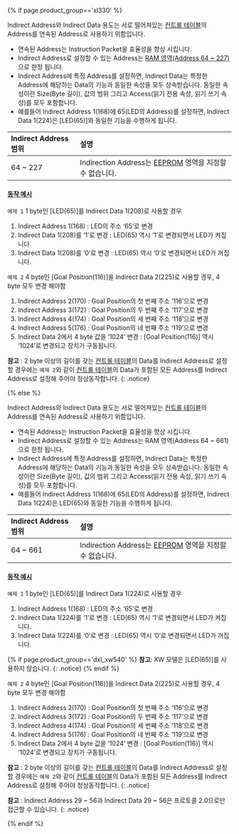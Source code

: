 {% if page.product_group=='xl330' %}

Indirect Address와 Indirect Data 용도는 서로 떨어져있는 [컨트롤 테이블](#컨트롤-테이블)의 Address를 연속된 Address로 사용하기 위함입니다.  
- 연속된 Address는 Instruction Packet을 효율성을 향상 시킵니다.  
- Indirect Address로 설정할 수 있는 Address는 [RAM 영역(Address 64 ~ 227)](#ram-영역)으로 한정 됩니다.  
- Indirect Address에 특정 Address를 설정하면, Indirect Data는 특정한 Address에 해당하는 Data의 기능과 동일한 속성을 모두 상속받습니다. 동일한 속성이란 Size(Byte 길이), 값의 범위 그리고 Access(읽기 전용 속성, 읽기 쓰기 속성)를 모두 포함합니다. 
- 예를들어 Indirect Address 1(168)에 65(LED의 Address)를 설정하면, Indirect Data 1(224)은 [LED(65)]와 동일한 기능을 수행하게 됩니다. 

| Indirect Address 범위 | 설명                                                                    |
|:----------------------|:------------------------------------------------------------------------|
| 64 ~ 227              | Indirection Address는 [EEPROM](#eeprom-영역) 영역을 지정할 수 없습니다. |

#### [동작 예시](#동작-예시)

`예제 1` 1 byte인 [LED(65)]를 Indirect Data 1(208)로 사용할 경우
1. Indirect Address 1(168) : LED의 주소 ‘65’로 변경
2. Indirect Data 1(208)를 ‘1’로 변경 : LED(65) 역시 ‘1’로 변경되면서 LED가 켜집니다.
3. Indirect Data 1(208)를 ‘0’로 변경 : LED(65) 역시 ‘0’로 변경되면서 LED가 꺼집니다.

`예제 2` 4 byte인 [Goal Position(116)]을 Indirect Data 2(225)로 사용할 경우, 4 byte 모두 변경 해야함
1. Indirect Address 2(170) : Goal Position의 첫 번째 주소 ‘116’으로 변경
2. Indirect Address 3(172) : Goal Position의 두 번째 주소 ‘117’으로 변경
3. Indirect Address 4(174) : Goal Position의 세 번째 주소 ‘118’으로 변경
4. Indirect Address 5(176) : Goal Position의 네 번째 주소 ‘119’으로 변경
5. Indirect Data 2에서 4 byte 값을 ‘1024’ 변경 : [Goal Position(116)] 역시 ‘1024’로 변경되고 장치가 구동됩니다.

**참고** : 2 byte 이상의 길이를 갖는 [컨트롤 테이블](#컨트롤-테이블)의 Data를 Indirect Address로 설정할 경우에는 `예제 2`와 같이 [컨트롤 테이블](#컨트롤-테이블)의 Data가 포함된 모든 Address를 Indirect Address로 설정해 주어야 정상동작합니다.
{: .notice}

{% else %}

Indirect Address와 Indirect Data 용도는 서로 떨어져있는 [컨트롤 테이블](#컨트롤-테이블)의 Address를 연속된 Address로 사용하기 위함입니다.  
- 연속된 Address는 Instruction Packet을 효율성을 향상 시킵니다.  
- Indirect Address로 설정할 수 있는 Address는 RAM 영역(Address 64 ~ 661)으로 한정 됩니다.  
- Indirect Address에 특정 Address를 설정하면, Indirect Data는 특정한 Address에 해당하는 Data의 기능과 동일한 속성을 모두 상속받습니다. 동일한 속성이란 Size(Byte 길이), 값의 범위 그리고 Access(읽기 전용 속성, 읽기 쓰기 속성)를 모두 포함합니다. 
- 예를들어 Indirect Address 1(168)에 65(LED의 Address)를 설정하면, Indirect Data 1(224)은 LED(65)와 동일한 기능을 수행하게 됩니다.

| Indirect Address 범위 | 설명                                                                    |
|:----------------------|:------------------------------------------------------------------------|
| 64 ~ 661              | Indirection Address는 [EEPROM](#eeprom-영역) 영역을 지정할 수 없습니다. |

#### [동작 예시](#동작-예시)

`예제 1` 1 byte인 [LED(65)]를 Indirect Data 1(224)로 사용할 경우
1. Indirect Address 1(168) : LED의 주소 ‘65’로 변경
2. Indirect Data 1(224)를 ‘1’로 변경 : LED(65) 역시 ‘1’로 변경되면서 LED가 켜집니다.
3. Indirect Data 1(224)를 ‘0’로 변경 : LED(65) 역시 ‘0’로 변경되면서 LED가 꺼집니다.

{% if page.product_group=='dxl_xw540' %}
**참고**: XW 모델은 [LED(65)]를 사용하지 않습니다.
{: .notice}
{% endif %}

`예제 2` 4 byte인 [Goal Position(116)]을 Indirect Data 2(225)로 사용할 경우, 4 byte 모두 변경 해야함
1. Indirect Address 2(170) : Goal Position의 첫 번째 주소 ‘116’으로 변경
2. Indirect Address 3(172) : Goal Position의 두 번째 주소 ‘117’으로 변경
3. Indirect Address 4(174) : Goal Position의 세 번째 주소 ‘118’으로 변경
4. Indirect Address 5(176) : Goal Position의 네 번째 주소 ‘119’으로 변경
5. Indirect Data 2에서 4 byte 값을 ‘1024’ 변경 : [Goal Position(116)] 역시 ‘1024’로 변경되고 장치가 구동됩니다.


**참고** : 2 byte 이상의 길이를 갖는 [컨트롤 테이블](#컨트롤-테이블)의 Data를 Indirect Address로 설정할 경우에는 `예제 2`와 같이 [컨트롤 테이블](#컨트롤-테이블)의 Data가 포함된 모든 Address를 Indirect Address로 설정해 주어야 정상동작합니다.
{: .notice}

**참고** : Indirect Address 29 ~ 56과 Indirect Data 29 ~ 56은 프로토콜 2.0으로만 접근할 수 있습니다.
{: .notice}

{% endif %}
